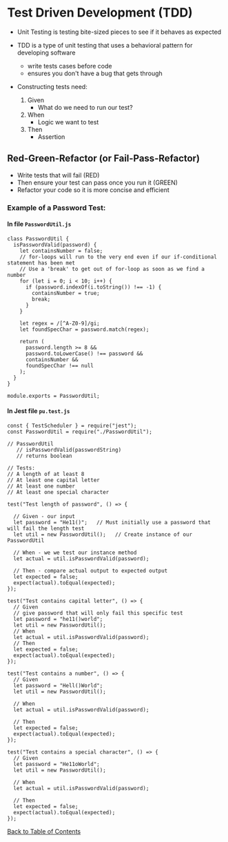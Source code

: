 # Test Driven Development (TDD)

- Unit Testing is testing bite-sized pieces to see if it behaves as expected
- TDD is a type of unit testing that uses a behavioral pattern for developing software

  - write tests cases before code
  - ensures you don't have a bug that gets through

- Constructing tests need:
  1. Given
     - What do we need to run our test?
  2. When
     - Logic we want to test
  3. Then
     - Assertion

## Red-Green-Refactor (or Fail-Pass-Refactor)

- Write tests that will fail (RED)
- Then ensure your test can pass once you run it (GREEN)
- Refactor your code so it is more concise and efficient

### Example of a Password Test:

#### In file `PasswordUtil.js`

```
class PasswordUtil {
  isPasswordValid(password) {
    let containsNumber = false;
    // for-loops will run to the very end even if our if-conditional statement has been met
    // Use a 'break' to get out of for-loop as soon as we find a number
    for (let i = 0; i < 10; i++) {
      if (password.indexOf(i.toString()) !== -1) {
        containsNumber = true;
        break;
      }
    }

    let regex = /[^A-Z0-9]/gi;
    let foundSpecChar = password.match(regex);

    return (
      password.length >= 8 &&
      password.toLowerCase() !== password &&
      containsNumber &&
      foundSpecChar !== null
    );
  }
}

module.exports = PasswordUtil;
```

#### In Jest file `pu.test.js`

```
const { TestScheduler } = require("jest");
const PasswordUtil = require("./PasswordUtil");

// PasswordUtil
   // isPasswordValid(passwordString)
   // returns boolean

// Tests:
// A length of at least 8
// At least one capital letter
// At least one number
// At least one special character

test("Test length of password", () => {

  // Given - our input
  let password = "He11()";   // Must initially use a password that will fail the length test
  let util = new PasswordUtil();   // Create instance of our PasswordUtil

  // When - we we test our instance method
  let actual = util.isPasswordValid(password);

  // Then - compare actual output to expected output
  let expected = false;
  expect(actual).toEqual(expected);
});

test("Test contains capital letter", () => {
  // Given
  // give password that will only fail this specific test
  let password = "he11()world";
  let util = new PasswordUtil();
  // When
  let actual = util.isPasswordValid(password);
  // Then
  let expected = false;
  expect(actual).toEqual(expected);
});

test("Test contains a number", () => {
  // Given
  let password = "Hell()World";
  let util = new PasswordUtil();

  // When
  let actual = util.isPasswordValid(password);

  // Then
  let expected = false;
  expect(actual).toEqual(expected);
});

test("Test contains a special character", () => {
  // Given
  let password = "He11oWorld";
  let util = new PasswordUtil();

  // When
  let actual = util.isPasswordValid(password);

  // Then
  let expected = false;
  expect(actual).toEqual(expected);
});
```

[Back to Table of Contents](https://github.com/tashi-ono/GetReady_Notes)
